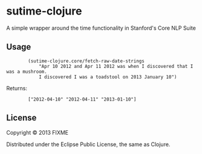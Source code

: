 # sutime-clojure

A simple wrapper around the time functionality in Stanford's Core NLP Suite

## Usage


			(sutime-clojure.core/fetch-raw-date-strings 
    			"Apr 10 2012 and Apr 11 2012 was when I discovered that I was a mushroom.
            	I discovered I was a toadstool on 2013 January 10")
Returns:

    		["2012-04-10" "2012-04-11" "2013-01-10"]

## License

Copyright © 2013 FIXME

Distributed under the Eclipse Public License, the same as Clojure.
